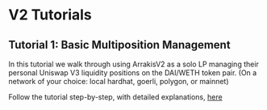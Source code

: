# V2 Tutorials

## Tutorial 1: Basic Multiposition Management

In this tutorial we walk through using ArrakisV2 as a solo LP managing their personal Uniswap V3 liquidity positions on the DAI/WETH token pair. (On a network of your choice: local hardhat, goerli, polygon, or mainnet)

Follow the tutorial step-by-step, with detailed explanations, [here](https://google.com)
